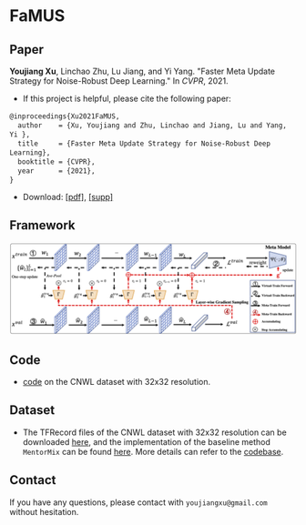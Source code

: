 # FaMUS


## Paper
**Youjiang Xu**, Linchao Zhu, Lu Jiang, and Yi Yang. "Faster Meta Update Strategy for Noise-Robust Deep Learning." In *CVPR*, 2021.

- If this project is helpful, please cite the following paper:

```text
@inproceedings{Xu2021FaMUS,
  author    = {Xu, Youjiang and Zhu, Linchao and Jiang, Lu and Yang, Yi },
  title     = {Faster Meta Update Strategy for Noise-Robust Deep Learning},
  booktitle = {CVPR},
  year      = {2021},
}
```

- Download: [\[pdf\]](./paper/famus.pdf), [\[supp\]](./paper/famus-supp.pdf)

## Framework
![Framework](./figs/framework.png)


## Code
- [code](./FaMUS/) on the CNWL dataset with 32x32 resolution.

## Dataset
- The TFRecord files of the CNWL dataset with 32x32 resolution can be downloaded [here]( https://drive.google.com/file/d/12KLkFaIDLlQ4bYIQL7xVeqX3H1d0r4_o/view?usp=sharing), and the implementation of the baseline method `MentorMix` can be found [here](./baselines/code_mentormix_r32/README.md). More details can refer to the [codebase](https://github.com/google-research/google-research/tree/master/mentormix).


## Contact
If you have any questions, please contact with ``youjiangxu@gmail.com`` without hesitation.
